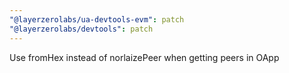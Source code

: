 ```yaml
---
"@layerzerolabs/ua-devtools-evm": patch
"@layerzerolabs/devtools": patch
---
```


Use fromHex instead of norlaizePeer when getting peers in OApp
